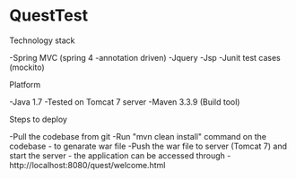 # QuestTest

Technology stack

  -Spring MVC (spring 4 -annotation driven)
  -Jquery
  -Jsp
  -Junit test cases (mockito)

Platform

  -Java 1.7
  -Tested on Tomcat 7 server
  -Maven 3.3.9 (Build tool)

Steps to deploy

  -Pull the codebase from git
  -Run "mvn clean install" command on the codebase - to genarate war file
  -Push the war file to server (Tomcat 7) and start the server - the application can be accessed through -              http://localhost:8080/quest/welcome.html
  
